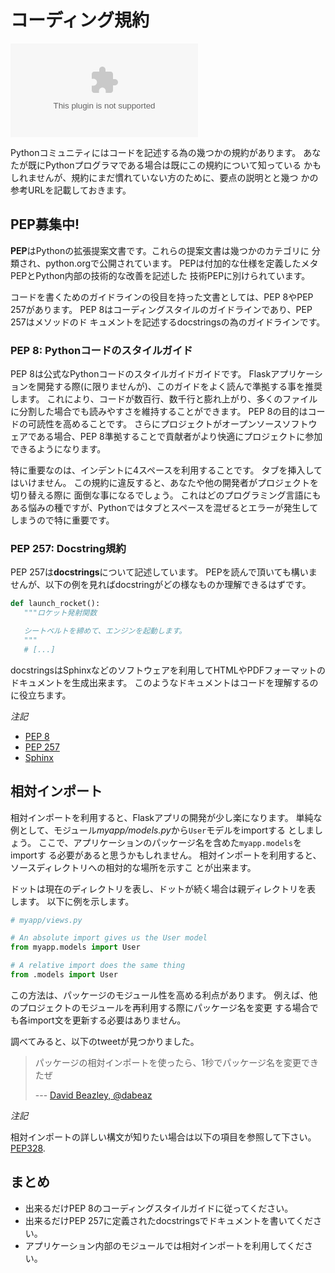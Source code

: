 # コーディング規約

![コーディング規約](./images/conventions.eps)

Pythonコミュニティにはコードを記述する為の幾つかの規約があります。
あなたが既にPythonプログラマである場合は既にこの規約について知っている
かもしれませんが、規約にまだ慣れていない方のために、要点の説明とと幾つ
かの参考URLを記載しておきます。

## PEP募集中!
**PEP**はPythonの拡張提案文書です。これらの提案文書は幾つかのカテゴリに
分類され、python.orgで公開されています。
PEPは付加的な仕様を定義したメタPEPとPython内部の技術的な改善を記述した
技術PEPに別けられています。

コードを書くためのガイドラインの役目を持った文書としては、PEP 8やPEP
257があります。
PEP 8はコーディングスタイルのガイドラインであり、PEP 257はメソッドのド
キュメントを記述するdocstringsの為のガイドラインです。

### PEP 8: Pythonコードのスタイルガイド
PEP 8は公式なPythonコードのスタイルガイドガイドです。
Flaskアプリケーションを開発する際(に限りませんが)、このガイドをよく読んで準拠する事を推奨します。
これにより、コードが数百行、数千行と膨れ上がり、多くのファイルに分割した場合でも読みやすさを維持することができます。
PEP 8の目的はコードの可読性を高めることです。
さらにプロジェクトがオープンソースソフトウェアである場合、PEP 8準拠することで貢献者がより快適にプロジェクトに参加できるようになります。

特に重要なのは、インデントに4スペースを利用することです。
タブを挿入してはいけません。
この規約に違反すると、あなたや他の開発者がプロジェクトを切り替える際に
面倒な事になるでしょう。
これはどのプログラミング言語にもある悩みの種ですが、Pythonではタブとスペースを混ぜるとエラーが発生してしまうので特に重要です。

### PEP 257: Docstring規約
PEP 257は**docstrings**について記述しています。
PEPを読んで頂いても構いませんが、以下の例を見ればdocstringがどの様なものか理解できるはずです。

~~~ python
def launch_rocket():
   """ロケット発射関数

   シートベルトを締めて、エンジンを起動します。
   """
   # [...]
~~~

docstringsはSphinxなどのソフトウェアを利用してHTMLやPDFフォーマットのドキュメントを生成出来ます。
このようなドキュメントはコードを理解するのに役立ちます。

*注記*

-   [PEP 8](http://legacy.python.org/dev/peps/pep-0008/)
-   [PEP 257](http://legacy.python.org/dev/peps/pep-0257/)
-   [Sphinx](http://sphinx-doc.org/)

## 相対インポート
相対インポートを利用すると、Flaskアプリの開発が少し楽になります。
単純な例として、モジュール*myapp/models.py*から`User`モデルをimportする
としましょう。
ここで、アプリケーションのパッケージ名を含めた`myapp.models`をimportす
る必要があると思うかもしれません。
相対インポートを利用すると、ソースディレクトリへの相対的な場所を示すこ
とが出来ます。

ドットは現在のディレクトリを表し、ドットが続く場合は親ディレクトリを表
します。
以下に例を示します。

~~~ python
# myapp/views.py

# An absolute import gives us the User model
from myapp.models import User

# A relative import does the same thing
from .models import User
~~~

この方法は、パッケージのモジュール性を高める利点があります。
例えば、他のプロジェクトのモジュールを再利用する際にパッケージ名を変更
する場合でも各import文を更新する必要はありません。

調べてみると、以下のtweetが見つかりました。

> パッケージの相対インポートを使ったら、1秒でパッケージ名を変更できたぜ
> 
> --- [David Beazley,
> @dabeaz](https://twitter.com/dabeaz/status/372059407711887360)

*注記*

相対インポートの詳しい構文が知りたい場合は以下の項目を参照して下さい。
[PEP328](http://www.python.org/dev/peps/pep-0328/#guido-s-decision).

## まとめ
- 出来るだけPEP 8のコーディングスタイルガイドに従ってください。
- 出来るだけPEP 257に定義されたdocstringsでドキュメントを書いてください。
- アプリケーション内部のモジュールでは相対インポートを利用してください。

